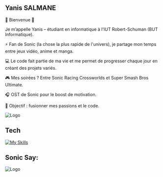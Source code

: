 ## Yanis SALMANE

🌌 Bienvenue 🌌

Je m’appelle Yanis – étudiant en informatique à l'IUT Robert-Schuman (BUT Informatique).

⚡ Fan de Sonic (la chose la plus rapide de l'univers), je partage mon temps entre jeux vidéo, anime et manga.

💻 Le code fait partie de ma vie et me permet de progresser chaque jour en créant des projets variés.

🎮 Mes soirées ? Entre Sonic Racing Crossworlds et Super Smash Bros Ultimate.

🎧 OST de Sonic pour le boost de motivation.

🚀 Objectif : fusionner mes passions et le code.

![Logo](https://media1.tenor.com/m/p7fUsxYSJrcAAAAC/sonic-sonic-the-hedgehog.gif) 

## Tech

[![My Skills](https://skillicons.dev/icons?i=bash,c,cs,godot,java,js,php,dotnet,lua,html,css,git,github,gitlab,robloxstudio,sqlite,vim,vscode,visualstudio,discord,&perline=10)](https://skillicons.dev)


## Sonic Say:

![Logo](https://i.pinimg.com/736x/55/9a/c6/559ac63453798002e3a4d8127850fd30.jpg)
